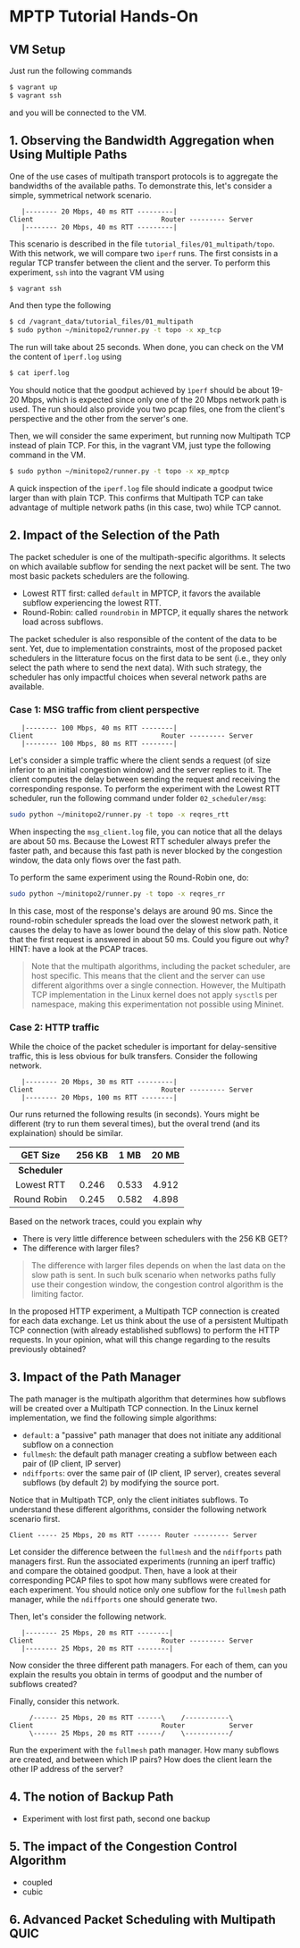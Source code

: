 # MPTP Tutorial Hands-On

## VM Setup

Just run the following commands

```bash
$ vagrant up
$ vagrant ssh
```

and you will be connected to the VM.

## 1. Observing the Bandwidth Aggregation when Using Multiple Paths

One of the use cases of multipath transport protocols is to aggregate the bandwidths of the available paths.
To demonstrate this, let's consider a simple, symmetrical network scenario.

```
   |-------- 20 Mbps, 40 ms RTT ---------|
Client                                Router --------- Server
   |-------- 20 Mbps, 40 ms RTT ---------|
```

This scenario is described in the file `tutorial_files/01_multipath/topo`.
With this network, we will compare two `iperf` runs.
The first consists in a regular TCP transfer between the client and the server.
To perform this experiment, `ssh` into the vagrant VM using
```bash
$ vagrant ssh
```
And then type the following
```bash
$ cd /vagrant_data/tutorial_files/01_multipath
$ sudo python ~/minitopo2/runner.py -t topo -x xp_tcp
```
The run will take about 25 seconds.
When done, you can check on the VM the content of `ìperf.log` using
```bash
$ cat iperf.log
```
You should notice that the goodput achieved by `ìperf` should be about 19-20 Mbps, which is expected since only one of the 20 Mbps network path is used.
The run should also provide you two pcap files, one from the client's perspective and the other from the server's one.

Then, we will consider the same experiment, but running now Multipath TCP instead of plain TCP.
For this, in the vagrant VM, just type the following command in the VM.
```bash
$ sudo python ~/minitopo2/runner.py -t topo -x xp_mptcp
```
A quick inspection of the `iperf.log` file should indicate a goodput twice larger than with plain TCP.
This confirms that Multipath TCP can take advantage of multiple network paths (in this case, two) while TCP cannot.

## 2. Impact of the Selection of the Path

The packet scheduler is one of the multipath-specific algorithms.
It selects on which available subflow for sending the next packet will be sent.
The two most basic packets schedulers are the following.

* Lowest RTT first: called `default` in MPTCP, it favors the available subflow experiencing the lowest RTT.
* Round-Robin: called `roundrobin` in MPTCP, it equally shares the network load across subflows.

The packet scheduler is also responsible of the content of the data to be sent.
Yet, due to implementation constraints, most of the proposed packet schedulers in the litterature focus on the first data to be sent (i.e., they only select the path where to send the next data).
With such strategy, the scheduler has only impactful choices when several network paths are available.


### Case 1: MSG traffic from client perspective

```
   |-------- 100 Mbps, 40 ms RTT --------|
Client                                Router --------- Server
   |-------- 100 Mbps, 80 ms RTT --------|
```

Let's consider a simple traffic where the client sends a request (of size inferior to an initial congestion window) and the server replies to it.
The client computes the delay between sending the request and receiving the corresponding response.
To perform the experiment with the Lowest RTT scheduler, run the following command under folder `02_scheduler/msg`:
```bash
sudo python ~/minitopo2/runner.py -t topo -x reqres_rtt
```
When inspecting the `msg_client.log` file, you can notice that all the delays are about 50 ms.
Because the Lowest RTT scheduler always prefer the faster path, and because this fast path is never blocked by the congestion window, the data only flows over the fast path.

To perform the same experiment using the Round-Robin one, do:
```bash
sudo python ~/minitopo2/runner.py -t topo -x reqres_rr
```
In this case, most of the response's delays are around 90 ms.
Since the round-robin scheduler spreads the load over the slowest network path, it causes the delay to have as lower bound the delay of this slow path.
Notice that the first request is answered in about 50 ms.
Could you figure out why?
HINT: have a look at the PCAP traces.

> Note that the multipath algorithms, including the packet scheduler, are host specific.
> This means that the client and the server can use different algorithms over a single connection.
> However, the Multipath TCP implementation in the Linux kernel does not apply `sysctl`s per namespace, making this experimentation not possible using Mininet. 


### Case 2: HTTP traffic

While the choice of the packet scheduler is important for delay-sensitive traffic, this is less obvious for bulk transfers.
Consider the following network.

```
   |-------- 20 Mbps, 30 ms RTT ---------|
Client                                Router --------- Server
   |-------- 20 Mbps, 100 ms RTT --------|
```

Our runs returned the following results (in seconds).
Yours might be different (try to run them several times), but the overal trend (and its explaination) should be similar.

|**GET Size** | 256 KB | 1 MB  | 20 MB |
| :---------: | :----: | :---: | :---: |
|**Scheduler**|        |       |       |
| Lowest RTT  | 0.246  | 0.533 | 4.912 |
| Round Robin | 0.245  | 0.582 | 4.898 |

Based on the network traces, could you explain why
- There is very little difference between schedulers with the 256 KB GET?
- The difference with larger files?

> The difference with larger files depends on when the last data on the slow path is sent.
> In such bulk scenario when networks paths fully use their congestion window, the congestion control algorithm is the limiting factor.

In the proposed HTTP experiment, a Multipath TCP connection is created for each data exchange.
Let us think about the use of a persistent Multipath TCP connection (with already established subflows) to perform the HTTP requests.
In your opinion, what will this change regarding to the results previously obtained? 

## 3. Impact of the Path Manager

The path manager is the multipath algorithm that determines how subflows will be created over a Multipath TCP connection.
In the Linux kernel implementation, we find the following simple algorithms:

- `default`: a "passive" path manager that does not initiate any additional subflow on a connection
- `fullmesh`: the default path manager creating a subflow between each pair of (IP client, IP server)
- `ndiffports`: over the same pair of (IP client, IP server), creates several subflows (by default 2) by modifying the source port.

Notice that in Multipath TCP, only the client initiates subflows.
To understand these different algorithms, consider the following network scenario first.

```
Client ----- 25 Mbps, 20 ms RTT ------ Router --------- Server
```

Let consider the difference between the `fullmesh` and the `ndiffports` path managers first.
Run the associated experiments (running an iperf traffic) and compare the obtained goodput.
Then, have a look at their corresponding PCAP files to spot how many subflows were created for each experiment.
You should notice only one subflow for the `fullmesh` path manager, while the `ndiffports` one should generate two.

Then, let's consider the following network.

```
   |-------- 25 Mbps, 20 ms RTT --------|
Client                                Router --------- Server
   |-------- 25 Mbps, 20 ms RTT --------|
```

Now consider the three different path managers.
For each of them, can you explain the results you obtain in terms of goodput and the number of subflows created?

Finally, consider this network.
```
     /------ 25 Mbps, 20 ms RTT ------\    /-----------\
Client                                Router           Server
     \------ 25 Mbps, 20 ms RTT ------/    \-----------/
```
Run the experiment with the `fullmesh` path manager.
How many subflows are created, and between which IP pairs?
How does the client learn the other IP address of the server?

## 4. The notion of Backup Path
- Experiment with lost first path, second one backup

## 5. The impact of the Congestion Control Algorithm
- coupled
- cubic

## 6. Advanced Packet Scheduling with Multipath QUIC

